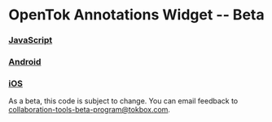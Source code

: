 OpenTok Annotations Widget -- Beta
==================

### [JavaScript](https://github.com/opentok/annotation-widget/tree/js)
### [Android](https://github.com/opentok/annotation-widget/tree/android)
### [iOS](https://github.com/opentok/annotation-widget/tree/ios)

As a beta, this code is subject to change. You can email feedback to collaboration-tools-beta-program@tokbox.com.
